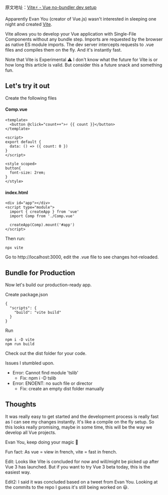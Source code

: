 原文地址：[Vite⚡ - Vue no-bundler dev setup](https://dev.to/gautemeekolsen/vite-vue-no-bundler-dev-setup-4416)   

Apparently Evan You (creator of Vue.js) wasn't interested in sleeping one night and created [Vite](https://github.com/vitejs/vite).
<img src=''/>

Vite allows you to develop your Vue application with Single-File Components without any bundle step. Imports are requested by the browser as native ES module imports. The dev server intercepts requests to .vue files and compiles them on the fly. And it's instantly fast.

Note that Vite is Experimental ⚠️ I don't know what the future for Vite is or how long this article is valid. But consider this a future snack and something fun.

## Let's try it out
Create the following files

#### Comp.vue
```
<template>
  <button @click="count++">⚡ {{ count }}</button> 
</template>

<script>
export default {
  data: () => ({ count: 0 })
}
</script>

<style scoped>
button{
  font-size: 2rem;
}
</style>
```
#### index.html
```
<div id="app"></div>
<script type="module">
  import { createApp } from 'vue'
  import Comp from './Comp.vue'

  createApp(Comp).mount('#app')
</script>
```
Then run:
```
npx vite
```
Go to http://localhost:3000, edit the .vue file to see changes hot-reloaded.

## Bundle for Production  

Now let's build our production-ready app.

Create package.json
```
{
  "scripts": {
    "build": "vite build"
  }
}
```
Run
```
npm i -D vite
npm run build
```
Check out the dist folder for your code.

Issues I stumbled upon.

+ Error: Cannot find module 'tslib'
  - Fix: npm i -D tslib
+ Error: ENOENT: no such file or director
  - Fix: create an empty dist folder manually
## Thoughts
It was really easy to get started and the development process is really fast as I can see my changes instantly. It's like a compile on the fly setup. So this looks really promising, maybe in some time, this will be the way we develop all Vue projects.

Evan You, keep doing your magic 🧙

Fun fact: As vue = view in french, vite = fast in french.

Edit: Looks like Vite is concluded for now and will/might be picked up after Vue 3 has launched. But if you want to try Vue 3 beta today, this is the easiest way.

Edit2: I said it was concluded based on a tweet from Evan You. Looking at the commits to the repo I guess it's still being worked on 😃.